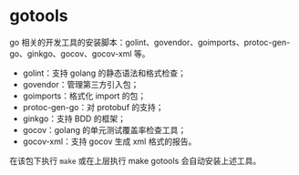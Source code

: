 # gotools
go 相关的开发工具的安装脚本：golint、govendor、goimports、protoc-gen-go、ginkgo、gocov、gocov-xml 等。

* golint：支持 golang 的静态语法和格式检查；
* govendor：管理第三方引入包；
* goimports：格式化 import 的包；
* protoc-gen-go：对 protobuf 的支持；
* ginkgo：支持 BDD 的框架；
* gocov：golang 的单元测试覆盖率检查工具；
* gocov-xml：支持 gocov 生成 xml 格式的报告。

在该包下执行 `make` 或在上层执行 make gotools 会自动安装上述工具。